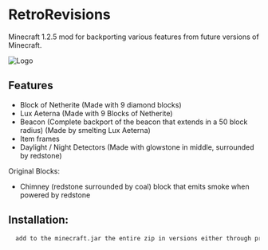 
# RetroRevisions 

Minecraft 1.2.5 mod for backporting various features from future versions of Minecraft.



![Logo](https://cdn.discordapp.com/attachments/1184585483523731467/1213641694868799518/RETROREVISIONS.png?ex=65f636e8&is=65e3c1e8&hm=6f869bee768051c98aeb2a31b4e2c86c79fcd1480470c97240a25f629635627d&)


## Features

- Block of Netherite (Made with 9 diamond blocks)
- Lux Aeterna (Made with 9 Blocks of Netherite)
- Beacon (Complete backport of the beacon that extends in a 50 block radius) (Made by smelting Lux Aeterna)
- Item frames
- Daylight / Night Detectors (Made with glowstone in middle, surrounded by redstone)
  
Original Blocks:
- Chimney (redstone surrounded by coal) block that emits smoke when powered by redstone

## Installation:



```bash
  add to the minecraft.jar the entire zip in versions either through prism/mmc or manually
```


